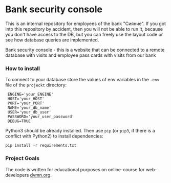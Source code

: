 # Bank security console

This is an internal repository for employees of the bank "Сияние".
If you got into this repository by accident, then you will not be able to run it,
because you don't have access to the DB, but you can freely use the layout code
or see how database queries are implemented.

Bank security console - this is a website that can be connected to a remote database
with visits and employee pass cards with visits from our bank

### How to install

To connect to your database store the values of env variables in the  `.env` file
of the `projeckt` directory:
```
 ENGINE='your_ENGINE'
 HOST='your_HOST'
 PORT='your_PORT'
 NAME='your_db_name'
 USER='your_db_user'
 PASSWORD='your_user_password'
 DEBUG=TRUE
```

Python3 should be already installed. 
Then use `pip` (or `pip3`, if there is a conflict with Python2) to install dependencies:
```
pip install -r requirements.txt
```

### Project Goals

The code is written for educational purposes on online-course for web-developers [dvmn.org](https://dvmn.org/).
